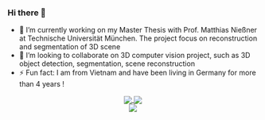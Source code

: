 ### Hi there 👋



- 🔭 I’m currently working on my Master Thesis with Prof. Matthias Nießner at Technische Universität München. The project focus on reconstruction and segmentation of 3D scene
- 👯 I’m looking to collaborate on 3D computer vision project, such as 3D object detection, segmentation, scene reconstruction
- ⚡ Fun fact: I am from Vietnam and have been living in Germany for more than 4 years !

<div align="center">
 <a href="https://github.com/anuraghazra/github-readme-stats">
  <img align="center" src="https://github-readme-stats.vercel.app/api?username=TrungQuocNguyen&count_private=true&show_icons=true&theme=nightowl" />
 </a>
 <a href="https://git.io/streak-stats">
  <img align="center" src="https://github-readme-streak-stats.herokuapp.com/?user=TrungQuocNguyen&theme=nightowl&date_format=M%20j%5B%2C%20Y%5D" />
 </a>
</div>
<div align="center">
 <a href="https://github.com/anuraghazra/github-readme-stats">
  <img align="center" src="https://github-readme-stats.vercel.app/api/top-langs/?username=TrungQuocNguyen&hide=javascript,html,tex,css,cmake,ipython,jupyter%20notebook&layout=compact&theme=nightowl" />
 </a>
 </div>

